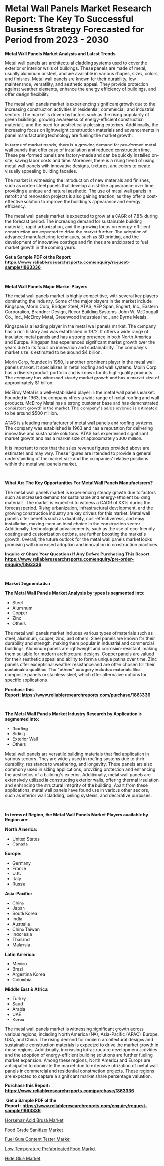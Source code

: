<p><h1>Metal Wall Panels Market Research Report: The Key To Successful Business Strategy Forecasted for Period from 2023 - 2030</h1></p><p><strong>Metal Wall Panels Market Analysis and Latest Trends</strong></p>
<p><p>Metal wall panels are architectural cladding systems used to cover the exterior or interior walls of buildings. These panels are made of metal, usually aluminum or steel, and are available in various shapes, sizes, colors, and finishes. Metal wall panels are known for their durability, low maintenance, versatility, and aesthetic appeal. They provide protection against weather elements, enhance the energy efficiency of buildings, and offer design flexibility.</p><p>The metal wall panels market is experiencing significant growth due to the increasing construction activities in residential, commercial, and industrial sectors. The market is driven by factors such as the rising popularity of green buildings, growing awareness of energy-efficient construction materials, and the need for aesthetically pleasing exteriors. Additionally, the increasing focus on lightweight construction materials and advancements in panel manufacturing technology are fueling the market growth.</p><p>In terms of market trends, there is a growing demand for pre-formed metal wall panels that offer ease of installation and reduced construction time. These pre-formed panels are factory-made and can be quickly installed on-site, saving labor costs and time. Moreover, there is a rising trend of using metal wall panels with innovative designs, textures, and colors to create visually appealing building facades.</p><p>The market is witnessing the introduction of new materials and finishes, such as corten steel panels that develop a rust-like appearance over time, providing a unique and natural aesthetic. The use of metal wall panels in retrofit and renovation projects is also gaining traction, as they offer a cost-effective solution to improve the building's appearance and energy efficiency.</p><p>The metal wall panels market is expected to grow at a CAGR of 7.8% during the forecast period. The increasing demand for sustainable building materials, rapid urbanization, and the growing focus on energy-efficient construction are expected to drive the market further. The adoption of advanced manufacturing techniques, such as 3D printing, and the development of innovative coatings and finishes are anticipated to fuel market growth in the coming years.</p></p>
<p><strong>Get a Sample PDF of the Report:&nbsp; <a href="https://www.reliableresearchreports.com/enquiry/request-sample/1863336">https://www.reliableresearchreports.com/enquiry/request-sample/1863336</a></strong></p>
<p>&nbsp;</p>
<p><strong>Metal Wall Panels Major Market Players</strong></p>
<p><p>The metal wall panels market is highly competitive, with several key players dominating the industry. Some of the major players in the market include Kingspan, Morin Corp, Bridger Steel, ATAS, AEP Span, Englert, Inc., Eastern Corporation, Brandner Design, Nucor Building Systems, John W. McDougall Co., Inc., McElroy Metal, Greenwood Industries Inc., and Byrne Metals.</p><p>Kingspan is a leading player in the metal wall panels market. The company has a rich history and was established in 1972. It offers a wide range of insulated metal panels and has a strong presence in both North America and Europe. Kingspan has experienced significant market growth over the years due to its focus on innovation and sustainability. The company's market size is estimated to be around $4 billion.</p><p>Morin Corp, founded in 1950, is another prominent player in the metal wall panels market. It specializes in metal roofing and wall systems. Morin Corp has a diverse product portfolio and is known for its high-quality products. The company has witnessed steady market growth and has a market size of approximately $1 billion.</p><p>McElroy Metal is a well-established player in the metal wall panels market. Founded in 1963, the company offers a wide range of metal roofing and wall products. McElroy Metal has a strong customer base and has demonstrated consistent growth in the market. The company's sales revenue is estimated to be around $500 million.</p><p>ATAS is a leading manufacturer of metal wall panels and roofing systems. The company was established in 1963 and has a reputation for delivering innovative and sustainable solutions. ATAS has experienced significant market growth and has a market size of approximately $300 million.</p><p>It is important to note that the sales revenue figures provided above are estimates and may vary. These figures are intended to provide a general understanding of the market size and the companies' relative positions within the metal wall panels market.</p></p>
<p>&nbsp;</p>
<p><strong>What Are The Key Opportunities For Metal Wall Panels Manufacturers?</strong></p>
<p><p>The metal wall panels market is experiencing steady growth due to factors such as increased demand for sustainable and energy-efficient building materials. The market is expected to witness a CAGR of XX% during the forecast period. Rising urbanization, infrastructural development, and the growing construction industry are key drivers for this market. Metal wall panels offer benefits such as durability, cost-effectiveness, and easy installation, making them an ideal choice in the construction sector. Additionally, technological advancements, such as the use of eco-friendly coatings and customization options, are further boosting the market's growth. Overall, the future outlook for the metal wall panels market looks promising with increased adoption and innovation in construction practices.</p></p>
<p><strong>Inquire or Share Your Questions If Any Before Purchasing This Report: <a href="https://www.reliableresearchreports.com/enquiry/pre-order-enquiry/1863336">https://www.reliableresearchreports.com/enquiry/pre-order-enquiry/1863336</a></strong></p>
<p>&nbsp;</p>
<p><strong>Market Segmentation</strong></p>
<p><strong>The Metal Wall Panels Market Analysis by types is segmented into:</strong></p>
<p><ul><li>Steel</li><li>Aluminum</li><li>Copper</li><li>Zinc</li><li>Others</li></ul></p>
<p><p>The metal wall panels market includes various types of materials such as steel, aluminum, copper, zinc, and others. Steel panels are known for their durability and strength, making them popular in industrial and commercial buildings. Aluminum panels are lightweight and corrosion-resistant, making them suitable for modern architectural designs. Copper panels are valued for their aesthetic appeal and ability to form a unique patina over time. Zinc panels offer exceptional weather resistance and are often chosen for their sustainable qualities. The "others" category includes materials like composite panels or stainless steel, which offer alternative options for specific applications.</p></p>
<p><strong>Purchase this Report:&nbsp;<a href="https://www.reliableresearchreports.com/purchase/1863336">https://www.reliableresearchreports.com/purchase/1863336</a></strong></p>
<p>&nbsp;</p>
<p><strong>The Metal Wall Panels Market Industry Research by Application is segmented into:</strong></p>
<p><ul><li>Roofing</li><li>Siding</li><li>Exterior Wall</li><li>Others</li></ul></p>
<p><p>Metal wall panels are versatile building materials that find application in various sectors. They are widely used in roofing systems due to their durability, resistance to weathering, and longevity. These panels are also commonly used in siding applications, providing protection and enhancing the aesthetics of a building's exterior. Additionally, metal wall panels are extensively utilized in constructing exterior walls, offering thermal insulation and enhancing the structural integrity of the building. Apart from these applications, metal wall panels have found use in various other sectors, such as interior wall cladding, ceiling systems, and decorative purposes.</p></p>
<p>&nbsp;</p>
<p><strong>In terms of Region, the Metal Wall Panels Market Players available by Region are:</strong></p>
<p>
    <p> <strong> North America: </strong>
        <ul>
            <li>United States</li>
            <li>Canada</li>
        </ul>
        </p> 
    <p> <strong> Europe: </strong>
        <ul>
            <li>Germany</li>
            <li>France</li>
            <li>U.K.</li>
            <li>Italy</li>
            <li>Russia</li>
        </ul>
        </p> 
    <p> <strong> Asia-Pacific: </strong>
        <ul>
            <li>China</li>
            <li>Japan</li>
            <li>South Korea</li>
            <li>India</li>
            <li>Australia</li>
            <li>China Taiwan</li>
            <li>Indonesia</li>
            <li>Thailand</li>
            <li>Malaysia</li>
        </ul>
        </p> 
    <p> <strong> Latin America: </strong>
        <ul>
            <li>Mexico</li>
            <li>Brazil</li>
            <li>Argentina Korea</li>
            <li>Colombia</li>
        </ul>
        </p> 
    <p> <strong> Middle East & Africa: </strong>
        <ul>
            <li>Turkey</li>
            <li>Saudi</li>
            <li>Arabia</li>
            <li>UAE</li>
            <li>Korea</li>
        </ul>
    </p>
    </p>
<p><p>The metal wall panels market is witnessing significant growth across various regions, including North America (NA), Asia-Pacific (APAC), Europe, USA, and China. The rising demand for modern architectural designs and sustainable construction materials is expected to drive the market growth in these regions. Additionally, increasing infrastructure development activities and the adoption of energy-efficient building solutions are further fueling market expansion. Among these regions, North America and Europe are anticipated to dominate the market due to extensive utilization of metal wall panels in commercial and residential construction projects. These regions are expected to capture a significant market share percentage valuation.</p></p>
<p><strong>Purchase this Report: <a href="https://www.reliableresearchreports.com/purchase/1863336">https://www.reliableresearchreports.com/purchase/1863336</a></strong></p>
<p>&nbsp;<strong>Get a Sample PDF of the Report:&nbsp;&nbsp;<a href="https://www.reliableresearchreports.com/enquiry/request-sample/1863336">https://www.reliableresearchreports.com/enquiry/request-sample/1863336</a></strong></p>
<p><strong></strong></p>
<p><p><a href="https://github.com/amae102299/Market-Research-Report-List-1/blob/main/horsehair-acid-brush-market.md">Horsehair Acid Brush Market</a></p><p><a href="https://medium.com/@nilltanay7548659/analyzing-food-grade-sanitizer-market-global-industry-perspective-and-forecast-2023-to-2030-c4b75be054bf">Food Grade Sanitizer Market</a></p><p><a href="https://medium.com/@santoshh992151/fuel-gum-content-tester-market-size-cagr-trends-2024-2030-937e2dfe8777">Fuel Gum Content Tester Market</a></p><p><a href="https://medium.com/@marinaieme/low-temperature-prefabricated-food-market-trends-and-market-analysis-forecasted-for-period-e7526f473312">Low Temperature Prefabricated Food Market</a></p><p><a href="https://github.com/prosalinda88/Market-Research-Report-List-1/blob/main/hide-glue-market.md">Hide Glue Market</a></p></p>
